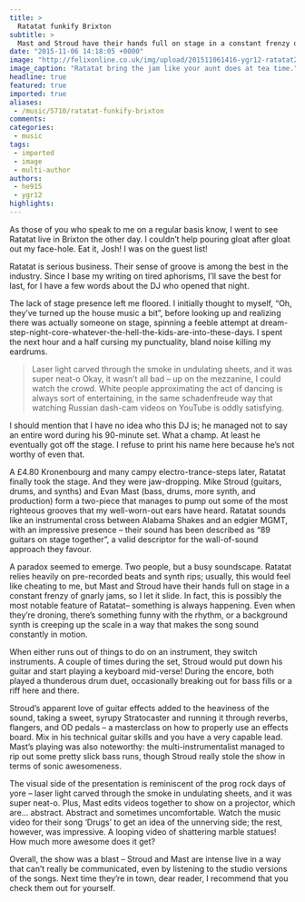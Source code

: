 ```yaml
---
title: >
  Ratatat funkify Brixton
subtitle: >
  Mast and Stroud have their hands full on stage in a constant frenzy of gnarly jams
date: "2015-11-06 14:18:05 +0000"
image: "http://felixonline.co.uk/img/upload/201511061416-ygr12-ratatat2.jpg"
image_caption: "Ratatat bring the jam like your aunt does at tea time."
headline: true
featured: true
imported: true
aliases:
 - /music/5710/ratatat-funkify-brixton
comments:
categories:
 - music
tags:
 - imported
 - image
 - multi-author
authors:
 - he915
 - ygr12
highlights:
---
```


As those of you who speak to me on a regular basis know, I went to see Ratatat live in Brixton the other day. I couldn’t help pouring gloat after gloat out my face-hole. Eat it, Josh! I was on the guest list!

Ratatat is serious business. Their sense of groove is among the best in the industry. Since I base my writing on tired aphorisms, I’ll save the best for last, for I have a few words about the DJ who opened that night.

The lack of stage presence left me floored. I initially thought to myself, “Oh, they’ve turned up the house music a bit”, before looking up and realizing there was actually someone on stage, spinning a feeble attempt at dream-step-night-core-whatever-the-hell-the-kids-are-into-these-days. I spent the next hour and a half cursing my punctuality, bland noise killing my eardrums.
> Laser light carved through the smoke in undulating sheets, and it was super neat-o
Okay, it wasn’t all bad – up on the mezzanine, I could watch the crowd. White people approximating the act of dancing is always sort of entertaining, in the same schadenfreude way that watching Russian dash-cam videos on YouTube is oddly satisfying.

I should mention that I have no idea who this DJ is; he managed not to say an entire word during his 90-minute set. What a champ. At least he eventually got off the stage. I refuse to print his name here because he’s not worthy of even that.

A £4.80 Kronenbourg and many campy electro-trance-steps later, Ratatat finally took the stage. And they were jaw-dropping. Mike Stroud (guitars, drums, and synths) and Evan Mast (bass, drums, more synth, and production) form a two-piece that manages to pump out some of the most righteous grooves that my well-worn-out ears have heard. Ratatat sounds like an instrumental cross between Alabama Shakes and an edgier MGMT, with an impressive presence – their sound has been described as “89 guitars on stage together”, a valid descriptor for the wall-of-sound approach they favour.

A paradox seemed to emerge. Two people, but a busy soundscape. Ratatat relies heavily on pre-recorded beats and synth rips; usually, this would feel like cheating to me, but Mast and Stroud have their hands full on stage in a constant frenzy of gnarly jams, so I let it slide. In fact, this is possibly the most notable feature of Ratatat– something is always happening. Even when they’re droning, there’s something funny with the rhythm, or a background synth is creeping up the scale in a way that makes the song sound constantly in motion.

When either runs out of things to do on an instrument, they switch instruments. A couple of times during the set, Stroud would put down his guitar and start playing a keyboard mid-verse! During the encore, both played a thunderous drum duet, occasionally breaking out for bass fills or a riff here and there.

Stroud’s apparent love of guitar effects added to the heaviness of the sound, taking a sweet, syrupy Stratocaster and running it through reverbs, flangers, and OD pedals – a masterclass on how to properly use an effects board. Mix in his technical guitar skills and you have a very capable lead. Mast’s playing was also noteworthy: the multi-instrumentalist managed to rip out some pretty slick bass runs, though Stroud really stole the show in terms of sonic awesomeness.

The visual side of the presentation is reminiscent of the prog rock days of yore – laser light carved through the smoke in undulating sheets, and it was super neat-o. Plus, Mast edits videos together to show on a projector, which are… abstract. Abstract and sometimes uncomfortable. Watch the music video for their song ‘Drugs’ to get an idea of the unnerving side; the rest, however, was impressive. A looping video of shattering marble statues! How much more awesome does it get?

Overall, the show was a blast – Stroud and Mast are intense live in a way that can’t really be communicated, even by listening to the studio versions of the songs. Next time they’re in town, dear reader, I recommend that you check them out for yourself.
